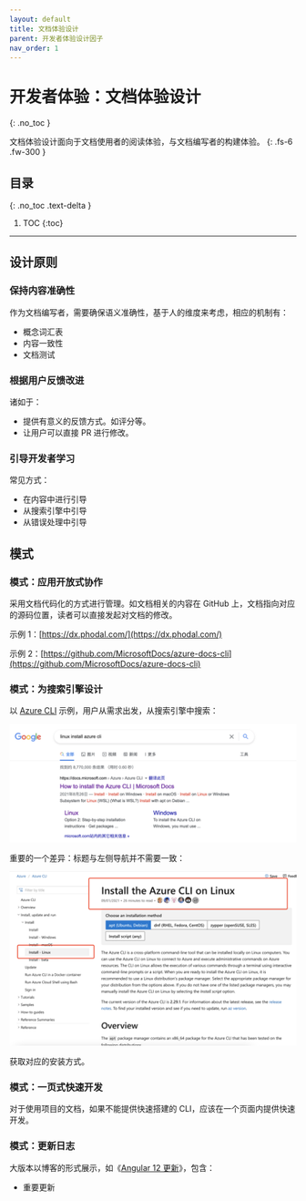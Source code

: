 ```yaml
---
layout: default
title: 文档体验设计
parent: 开发者体验设计因子
nav_order: 1
---
```


# 开发者体验：文档体验设计
{: .no_toc }

文档体验设计面向于文档使用者的阅读体验，与文档编写者的构建体验。 
{: .fs-6 .fw-300 }

## 目录
{: .no_toc .text-delta }

1. TOC
{:toc}

---

## 设计原则

### 保持内容准确性

作为文档编写者，需要确保语义准确性，基于人的维度来考虑，相应的机制有：

- 概念词汇表
- 内容一致性
- 文档测试

### 根据用户反馈改进

诸如于：

- 提供有意义的反馈方式。如评分等。
- 让用户可以直接 PR 进行修改。

### 引导开发者学习

常见方式：

- 在内容中进行引导
- 从搜索引擎中引导
- 从错误处理中引导

## 模式

### 模式：应用开放式协作

采用文档代码化的方式进行管理。如文档相关的内容在 GitHub 上，文档指向对应的源码位置，读者可以直接发起对文档的修改。

示例 1：[https://dx.phodal.com/](https://dx.phodal.com/)

示例 2：[https://github.com/MicrosoftDocs/azure-docs-cli](https://github.com/MicrosoftDocs/azure-docs-cli)

### 模式：为搜索引擎设计

以 [Azure CLI](https://docs.microsoft.com/en-us/cli/azure/install-azure-cli-linux?pivots=apt) 示例，用户从需求出发，从搜索引擎中搜索：

![在 Google 在搜索](image/search-in-google.png)

重要的一个差异：标题与左侧导航并不需要一致：

![Azure 示例](image/design-for-search-engine.png)

获取对应的安装方式。

### 模式：一页式快速开发

对于使用项目的文档，如果不能提供快速搭建的 CLI，应该在一个页面内提供快速开发。

### 模式：更新日志

大版本以博客的形式展示，如《[Angular 12 更新](https://blog.angular.io/angular-v12-is-now-available-32ed51fbfd49?gi=a0a6358507d3)》，包含：

- 重要更新
